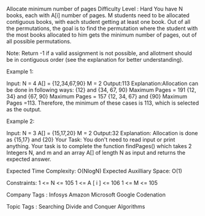 Allocate minimum number of pages
Difficulty Level : Hard
You have N books, each with A[i] number of pages. M students need to be allocated contiguous books, with each student getting at least one book.
Out of all the permutations, the goal is to find the permutation where the student with the most books allocated to him gets the minimum number of pages, out of all possible permutations.

Note: Return -1 if a valid assignment is not possible, and allotment should be in contiguous order (see the explanation for better understanding).

 

Example 1:

Input:
N = 4
A[] = {12,34,67,90}
M = 2
Output:113
Explanation:Allocation can be done in 
following ways:
{12} and {34, 67, 90} Maximum Pages = 191
{12, 34} and {67, 90} Maximum Pages = 157
{12, 34, 67} and {90} Maximum Pages =113.
Therefore, the minimum of these cases is 113,
which is selected as the output.

Example 2:

Input:
N = 3
A[] = {15,17,20}
M = 2
Output:32
Explanation: Allocation is done as
{15,17} and {20}
Your Task:
You don't need to read input or print anything. Your task is to complete the function findPages() which takes 2 Integers N, and m and an array A[] of length N as input and returns the expected answer.


Expected Time Complexity: O(NlogN)
Expected Auxilliary Space: O(1)


Constraints:
1 <= N <= 105
1 <= A [ i ] <= 106
1 <= M <= 105

 

Company Tags :
Infosys Amazon Microsoft Google Codenation 

Topic Tags :
Searching Divide and Conquer Algorithms 
